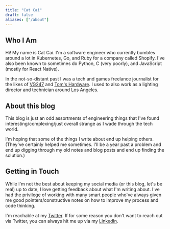 ```yaml
---
title: "Cat Cai"
draft: false
aliases: ["/about"]
---
```

## Who I Am
Hi! My name is Cat Cai. I'm a software engineer who currently bumbles around a lot in Kubernetes, Go, and Ruby for a company called Shopify.  I've also been known to sometimes do Python, C (very poorly), and JavaScript (mostly for React Native).

In the not-so-distant past I was a tech and games freelance journalist for the likes of [VG247](https://www.vg247.com/) and [Tom's Hardware](https://www.tomshardware.com/). I used to also work as a lighting director and technician around Los Angeles.

## About this blog
This blog is just an odd assortments of engineering things that I've found interesting/complexing/just overall strange as I wade through the tech world.

I'm hoping that some of the things I write about end up helping others. (They've certainly helped me sometimes. I'll be a year past a problem and end up digging through my old notes and blog posts and end up finding the solution.)

## Getting in Touch
While I'm not the best about keeping my social media (or this blog, let's be real) up to date, I love getting feedback about what I'm writing about. I've had the privilege of working with many smart people who've always given me good pointers/constructive notes on how to improve my process and code thinking.

I'm reachable at my [Twitter](https://twitter.com/catherinetcai). If for some reason you don't want to reach out via Twitter, you can always hit me up via my [LinkedIn](https://www.linkedin.com/in/catherine-ting-cai/).
